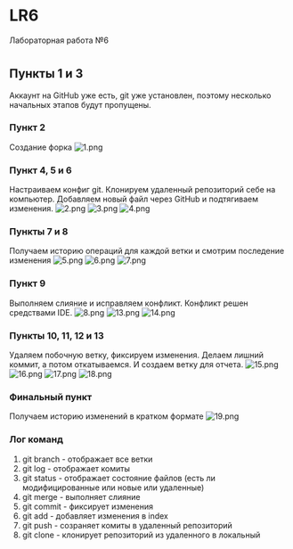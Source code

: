 # LR6
Лабораторная работа №6

#
## Пункты 1 и 3
Аккаунт на GitHub уже есть, git уже установлен,
поэтому несколько начальных этапов будут пропущены.

### Пункт 2
Создание форка
![1.png](screenshots%2F1.png)

### Пункт 4, 5 и 6
Настраиваем конфиг git.
Клонируем удаленный репозиторий себе на компьютер.
Добавляем новый файл через GitHub и подтягиваем изменения.
![2.png](screenshots%2F2.png)
![3.png](screenshots%2F3.png)
![4.png](screenshots%2F4.png)

### Пункты 7 и 8
Получаем историю операций для каждой ветки и смотрим последение изменения
![5.png](screenshots%2F5.png)
![6.png](screenshots%2F6.png)
![7.png](screenshots%2F7.png)

### Пункт 9
Выполняем слияние и исправляем конфликт.
Конфликт решен средствами IDE.
![8.png](screenshots%2F8.png)
![13.png](screenshots%2F13.png)
![14.png](screenshots%2F14.png)

### Пункты 10, 11, 12 и 13
Удаляем побочную ветку, фиксируем изменения.
Делаем лишний коммит, а потом откатываемся.
И создаем ветку для отчета.
![15.png](screenshots%2F15.png)
![16.png](screenshots%2F16.png)
![17.png](screenshots%2F17.png)
![18.png](screenshots%2F18.png)

### Финальный пункт
Получаем историю изменений в кратком формате
![19.png](screenshots%2F19.png)

### Лог команд
1. git branch - отображает все ветки
2. git log - отображает комиты
3. git status - отображает состояние файлов (есть ли модифицированные или новые или удаленные)
4. git merge - выполняет слияние
5. git commit - фиксирует изменения
6. git add - добавляет изменения в index
7. git push - созраняет комиты в удаленный репозиторий
8. git clone - клонирует репозиторий из удаленного в локальный

